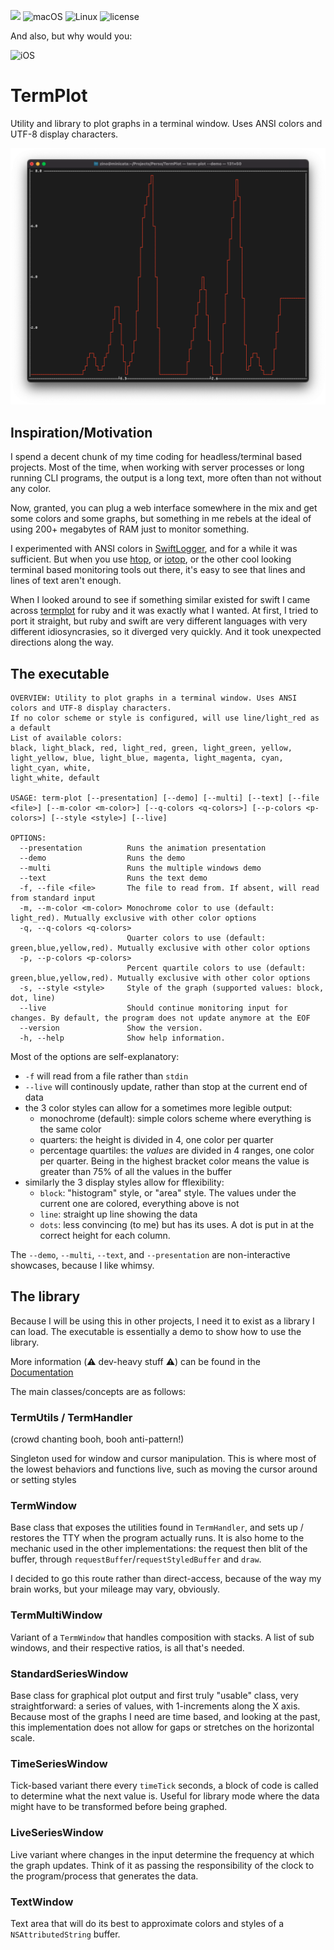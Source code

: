 ![](https://img.shields.io/badge/Swift-5.3-orange.svg?style=flat)
![macOS](https://img.shields.io/badge/os-macOS-green.svg?style=flat)
![Linux](https://img.shields.io/badge/os-linux-green.svg?style=flat)
![license](https://img.shields.io/github/license/mashape/apistatus.svg?style=flat)

And also, but why would you:

![iOS](https://img.shields.io/badge/os-iOS-green.svg?style=flat)

# TermPlot

Utility and library to plot graphs in a terminal window. Uses ANSI colors and UTF-8 display characters.

![Screenshot](screenshot.png)

## Inspiration/Motivation

I spend a decent chunk of my time coding for headless/terminal based projects. Most of the time, when working with server processes or long running CLI programs, the output is a long text, more often than not without any color.

Now, granted, you can plug a web interface somewhere in the mix and get some colors and some graphs, but something in me rebels at the ideal of using 200+ megabytes of RAM just to monitor something.

I experimented with ANSI colors in [SwiftLogger](https://github.com/krugazor/SwiftLoggerServer), and for a while it was sufficient. But when you use [htop](https://github.com/htop-dev/htop), or [iotop](https://github.com/Tomas-M/iotop), or the other cool looking terminal based monitoring tools out there, it's easy to see that lines and lines of text aren't enough.

When I looked around to see if something similar existed for swift I came across [termplot](https://github.com/Martin-Nyaga/termplot) for ruby and it was exactly what I wanted. At first, I tried to port it straight, but ruby and swift are very different languages with very different idiosyncrasies, so it diverged very quickly. And it took unexpected directions along the way.

## The executable

```
OVERVIEW: Utility to plot graphs in a terminal window. Uses ANSI colors and UTF-8 display characters.
If no color scheme or style is configured, will use line/light_red as a default
List of available colors:
black, light_black, red, light_red, green, light_green, yellow, light_yellow, blue, light_blue, magenta, light_magenta, cyan, light_cyan, white,
light_white, default

USAGE: term-plot [--presentation] [--demo] [--multi] [--text] [--file <file>] [--m-color <m-color>] [--q-colors <q-colors>] [--p-colors <p-colors>] [--style <style>] [--live]

OPTIONS:
  --presentation          Runs the animation presentation 
  --demo                  Runs the demo 
  --multi                 Runs the multiple windows demo 
  --text                  Runs the text demo 
  -f, --file <file>       The file to read from. If absent, will read from standard input 
  -m, --m-color <m-color> Monochrome color to use (default: light_red). Mutually exclusive with other color options 
  -q, --q-colors <q-colors>
                          Quarter colors to use (default: green,blue,yellow,red). Mutually exclusive with other color options 
  -p, --p-colors <p-colors>
                          Percent quartile colors to use (default: green,blue,yellow,red). Mutually exclusive with other color options 
  -s, --style <style>     Style of the graph (supported values: block, dot, line) 
  --live                  Should continue monitoring input for changes. By default, the program does not update anymore at the EOF 
  --version               Show the version.
  -h, --help              Show help information.
```

Most of the options are self-explanatory: 

- `-f` will read from a file rather than `stdin`
- `--live` will continously update, rather than stop at the current end of data
- the 3 color styles can allow for a sometimes more legible output:
  + monochrome (default): simple colors scheme where everything is the same color
  + quarters: the height is divided in 4, one color per quarter
  + percentage quartiles: the *values* are divided in 4 ranges, one color per quarter. Being in the highest bracket color means the value is greater than 75% of all the values in the buffer
- similarly the 3 display styles allow for fflexibility:
  + `block`: "histogram" style, or "area" style. The values under the current one are colored, everything above is not
  + `line`: straight up line showing the data
  + `dots`: less convincing (to me) but has its uses. A dot is put in at the correct height for each column.
  
The `--demo`, `--multi`, `--text`, and `--presentation` are non-interactive showcases, because I like whimsy.

## The library

Because I will be using this in other projects, I need it to exist as a library I can load. The executable is essentially a demo to show how to use the library. 

More information (⚠️ dev-heavy stuff ⚠️) can be found in the [Documentation](Docs/)

The main classes/concepts are as follows:

### TermUtils / TermHandler

(crowd chanting booh, booh anti-pattern!)

Singleton used for window and cursor manipulation. This is where most of the lowest behaviors and functions live, such as moving the cursor around or setting styles

### TermWindow

Base class that exposes the utilities found in `TermHandler`, and sets up / restores the TTY when the program actually runs. It is also home to the mechanic used in the other implementations: the request then blit of the buffer, through `requestBuffer`/`requestStyledBuffer` and `draw`.

I decided to go this route rather than direct-access, because of the way my brain works, but your mileage may vary, obviously.

### TermMultiWindow

Variant of a `TermWindow` that handles composition with stacks. A list of sub windows, and their respective ratios, is all that's needed.

### StandardSeriesWindow

Base class for graphical plot output and first truly "usable" class, very straightforward: a series of values, with 1-increments along the X axis. Because most of the graphs I need are time based, and looking at the past, this implementation does not allow for gaps or stretches on the horizontal scale. 

### TimeSeriesWindow

Tick-based variant there every `timeTick` seconds, a block of code is called to determine what the next value is. Useful for library mode where the data might have to be transformed before being graphed.

### LiveSeriesWindow

Live variant where changes in the input determine the frequency at which the graph updates. Think of it as passing the responsibility of the clock to the program/process that generates the data.

### TextWindow

Text area that will do its best to approximate colors and styles of a `NSAttributedString` buffer.

